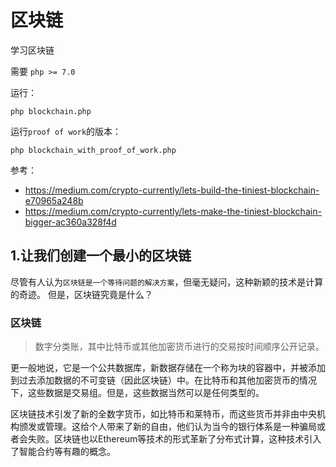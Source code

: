 # 区块链
学习区块链

需要 `php >= 7.0`

运行：
```
php blockchain.php
```

运行`proof of work`的版本：
```
php blockchain_with_proof_of_work.php
```

参考： 
* https://medium.com/crypto-currently/lets-build-the-tiniest-blockchain-e70965a248b
* https://medium.com/crypto-currently/lets-make-the-tiniest-blockchain-bigger-ac360a328f4d

## 1.让我们创建一个最小的区块链

尽管有人认为`区块链是一个等待问题的解决方案`，但毫无疑问，这种新颖的技术是计算的奇迹。
但是，区块链究竟是什么？

### 区块链
> 数字分类账，其中比特币或其他加密货币进行的交易按时间顺序公开记录。

更一般地说，它是一个公共数据库，新数据存储在一个称为块的容器中，并被添加到过去添加数据的不可变链（因此区块链）中。在比特币和其他加密货币的情况下，这些数据是交易组。但是，这些数据当然可以是任何类型的。

区块链技术引发了新的全数字货币，如比特币和莱特币，而这些货币并非由中央机构颁发或管理。这给个人带来了新的自由，他们认为当今的银行体系是一种骗局或者会失败。区块链也以Ethereum等技术的形式革新了分布式计算，这种技术引入了智能合约等有趣的概念。


